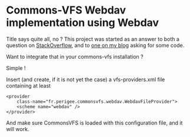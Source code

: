 Commons-VFS Webdav implementation using Webdav
=====

Title says quite all, no ? This project was started as an answer to both a question on [StackOverflow](http://stackoverflow.com/q/9920816/15619), and to [one on my blog](http://riduidel.wordpress.com/2013/02/12/commons-vfs/#comment-255) asking for some code.

Want to integrate that in your commons-vfs installation ?

Simple !

Insert (and create, if it is not yet the case) a vfs-providers.xml file containing at least

	<provider
		class-name="fr.perigee.commonsvfs.webdav.WebdavFileProvider">
		<scheme name="webdav" />
	</provider>

And make sure CommonsVFS is loaded with this configuration file, and it will work.